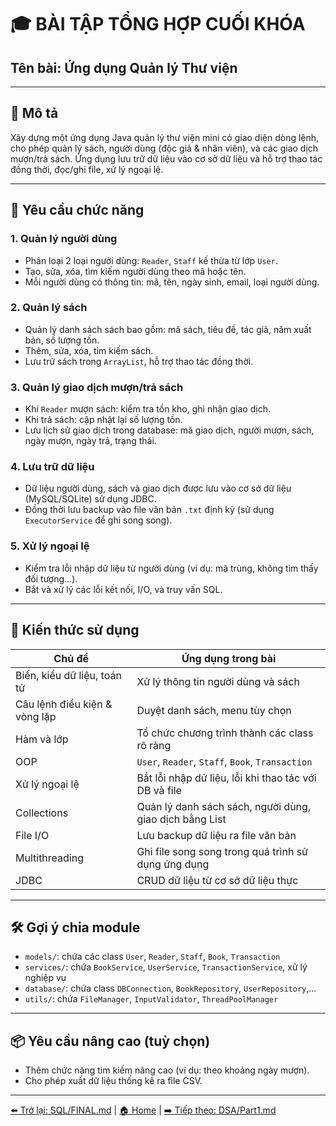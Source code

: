 # 🎓 BÀI TẬP TỔNG HỢP CUỐI KHÓA

## **Tên bài: Ứng dụng Quản lý Thư viện**

---

## 📌 Mô tả

Xây dựng một ứng dụng Java quản lý thư viện mini có giao diện dòng lệnh, cho phép quản lý sách, người dùng (độc giả & nhân viên), và các giao dịch mượn/trả sách. Ứng dụng lưu trữ dữ liệu vào cơ sở dữ liệu và hỗ trợ thao tác đồng thời, đọc/ghi file, xử lý ngoại lệ.

---

## 🎯 Yêu cầu chức năng

### 1. **Quản lý người dùng**

- Phân loại 2 loại người dùng: `Reader`, `Staff` kế thừa từ lớp `User`.
- Tạo, sửa, xóa, tìm kiếm người dùng theo mã hoặc tên.
- Mỗi người dùng có thông tin: mã, tên, ngày sinh, email, loại người dùng.

### 2. **Quản lý sách**

- Quản lý danh sách sách bao gồm: mã sách, tiêu đề, tác giả, năm xuất bản, số lượng tồn.
- Thêm, sửa, xóa, tìm kiếm sách.
- Lưu trữ sách trong `ArrayList`, hỗ trợ thao tác đồng thời.

### 3. **Quản lý giao dịch mượn/trả sách**

- Khi `Reader` mượn sách: kiểm tra tồn kho, ghi nhận giao dịch.
- Khi trả sách: cập nhật lại số lượng tồn.
- Lưu lịch sử giao dịch trong database: mã giao dịch, người mượn, sách, ngày mượn, ngày trả, trạng thái.

### 4. **Lưu trữ dữ liệu**

- Dữ liệu người dùng, sách và giao dịch được lưu vào cơ sở dữ liệu (MySQL/SQLite) sử dụng JDBC.
- Đồng thời lưu backup vào file văn bản `.txt` định kỳ (sử dụng `ExecutorService` để ghi song song).

### 5. **Xử lý ngoại lệ**

- Kiểm tra lỗi nhập dữ liệu từ người dùng (ví dụ: mã trùng, không tìm thấy đối tượng...).
- Bắt và xử lý các lỗi kết nối, I/O, và truy vấn SQL.

---

## 🧠 Kiến thức sử dụng

| Chủ đề                        | Ứng dụng trong bài                                      |
| ----------------------------- | ------------------------------------------------------- |
| Biến, kiểu dữ liệu, toán tử   | Xử lý thông tin người dùng và sách                      |
| Câu lệnh điều kiện & vòng lặp | Duyệt danh sách, menu tùy chọn                          |
| Hàm và lớp                    | Tổ chức chương trình thành các class rõ ràng            |
| OOP                           | `User`, `Reader`, `Staff`, `Book`, `Transaction`        |
| Xử lý ngoại lệ                | Bắt lỗi nhập dữ liệu, lỗi khi thao tác với DB và file   |
| Collections                   | Quản lý danh sách sách, người dùng, giao dịch bằng List |
| File I/O                      | Lưu backup dữ liệu ra file văn bản                      |
| Multithreading                | Ghi file song song trong quá trình sử dụng ứng dụng     |
| JDBC                          | CRUD dữ liệu từ cơ sở dữ liệu thực                      |

---

## 🛠 Gợi ý chia module

- `models/`: chứa các class `User`, `Reader`, `Staff`, `Book`, `Transaction`
- `services/`: chứa `BookService`, `UserService`, `TransactionService`, xử lý nghiệp vụ
- `database/`: chứa class `DBConnection`, `BookRepository`, `UserRepository`,...
- `utils/`: chứa `FileManager`, `InputValidator`, `ThreadPoolManager`

---

## 📦 Yêu cầu nâng cao (tuỳ chọn)

- Thêm chức năng tìm kiếm nâng cao (ví dụ: theo khoảng ngày mượn).
- Cho phép xuất dữ liệu thống kê ra file CSV.

---

[⬅️ Trở lại: SQL/FINAL.md](../SQL/FINAL.md) |
[🏠 Home](../README.md) |
[➡️ Tiếp theo: DSA/Part1.md](../DSA/Part1.md)
